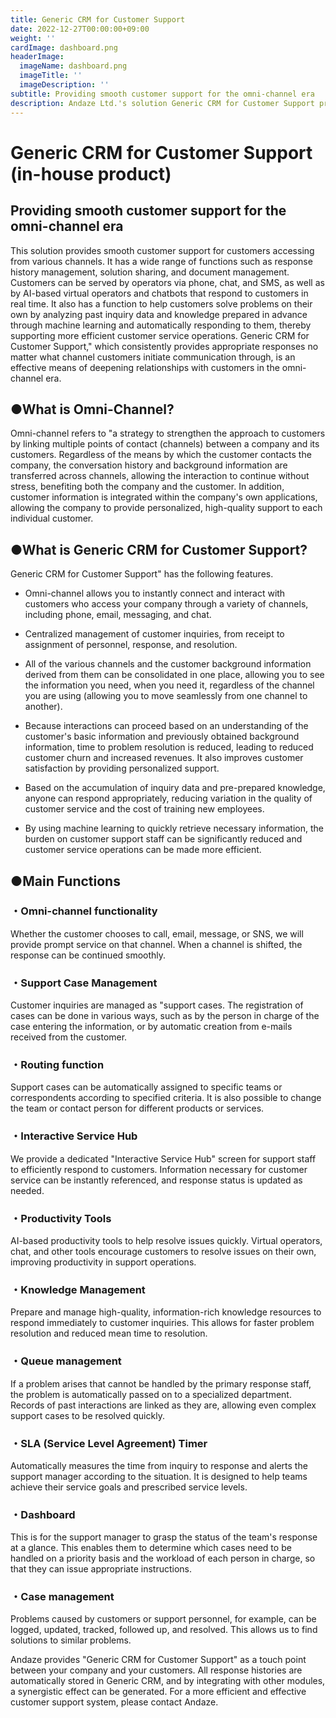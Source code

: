 ```yaml
---
title: Generic CRM for Customer Support
date: 2022-12-27T00:00:00+09:00
weight: ''
cardImage: dashboard.png
headerImage:
  imageName: dashboard.png
  imageTitle: ''
  imageDescription: ''
subtitle: Providing smooth customer support for the omni-channel era
description: Andaze Ltd.'s solution Generic CRM for Customer Support provides smooth customer support for the omni-channel era. For a more efficient and effective customer support system to deepen relationships with your customers, please contact Andaze.
---
```

# Generic CRM for Customer Support (in-house product)

## Providing smooth customer support for the omni-channel era



This solution provides smooth customer support for customers accessing from various channels. It has a wide range of functions such as response history management, solution sharing, and document management. Customers can be served by operators via phone, chat, and SMS, as well as by AI-based virtual operators and chatbots that respond to customers in real time. It also has a function to help customers solve problems on their own by analyzing past inquiry data and knowledge prepared in advance through machine learning and automatically responding to them, thereby supporting more efficient customer service operations. Generic CRM for Customer Support," which consistently provides appropriate responses no matter what channel customers initiate communication through, is an effective means of deepening relationships with customers in the omni-channel era.



## ●What is Omni-Channel?

Omni-channel refers to "a strategy to strengthen the approach to customers by linking multiple points of contact (channels) between a company and its customers. Regardless of the means by which the customer contacts the company, the conversation history and background information are transferred across channels, allowing the interaction to continue without stress, benefiting both the company and the customer. In addition, customer information is integrated within the company's own applications, allowing the company to provide personalized, high-quality support to each individual customer.



## ●What is Generic CRM for Customer Support?

Generic CRM for Customer Support" has the following features.

* Omni-channel allows you to instantly connect and interact with customers who access your company through a variety of channels, including phone, email, messaging, and chat.

* Centralized management of customer inquiries, from receipt to assignment of personnel, response, and resolution.

* All of the various channels and the customer background information derived from them can be consolidated in one place, allowing you to see the information you need, when you need it, regardless of the channel you are using (allowing you to move seamlessly from one channel to another).

* Because interactions can proceed based on an understanding of the customer's basic information and previously obtained background information, time to problem resolution is reduced, leading to reduced customer churn and increased revenues. It also improves customer satisfaction by providing personalized support.

* Based on the accumulation of inquiry data and pre-prepared knowledge, anyone can respond appropriately, reducing variation in the quality of customer service and the cost of training new employees.

* By using machine learning to quickly retrieve necessary information, the burden on customer support staff can be significantly reduced and customer service operations can be made more efficient.



## ●Main Functions

### ・Omni-channel functionality

Whether the customer chooses to call, email, message, or SNS, we will provide prompt service on that channel. When a channel is shifted, the response can be continued smoothly.

### ・Support Case Management

Customer inquiries are managed as "support cases. The registration of cases can be done in various ways, such as by the person in charge of the case entering the information, or by automatic creation from e-mails received from the customer.

### ・Routing function

Support cases can be automatically assigned to specific teams or correspondents according to specified criteria. It is also possible to change the team or contact person for different products or services.

### ・Interactive Service Hub

We provide a dedicated "Interactive Service Hub" screen for support staff to efficiently respond to customers. Information necessary for customer service can be instantly referenced, and response status is updated as needed.

### ・Productivity Tools

AI-based productivity tools to help resolve issues quickly. Virtual operators, chat, and other tools encourage customers to resolve issues on their own, improving productivity in support operations.

### ・Knowledge Management

Prepare and manage high-quality, information-rich knowledge resources to respond immediately to customer inquiries. This allows for faster problem resolution and reduced mean time to resolution.

### ・Queue management

If a problem arises that cannot be handled by the primary response staff, the problem is automatically passed on to a specialized department. Records of past interactions are linked as they are, allowing even complex support cases to be resolved quickly.

### ・SLA (Service Level Agreement) Timer

Automatically measures the time from inquiry to response and alerts the support manager according to the situation. It is designed to help teams achieve their service goals and prescribed service levels.

### ・Dashboard

This is for the support manager to grasp the status of the team's response at a glance. This enables them to determine which cases need to be handled on a priority basis and the workload of each person in charge, so that they can issue appropriate instructions.

### ・Case management

Problems caused by customers or support personnel, for example, can be logged, updated, tracked, followed up, and resolved. This allows us to find solutions to similar problems.



Andaze provides "Generic CRM for Customer Support" as a touch point between your company and your customers. All response histories are automatically stored in Generic CRM, and by integrating with other modules, a synergistic effect can be generated. For a more efficient and effective customer support system, please contact Andaze.